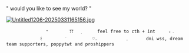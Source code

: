 "  would you like to see my world? "

[![Untitled1206-20250331165156.jpg](https://i.postimg.cc/Ghb4Dvvq/Untitled1206-20250331165156.jpg)](https://postimg.cc/hh34Wzyd) 

                   ⁺        ꔫ   ׅ      feel free to cth + int     ₊﹒     
                 ꒰         ׂ          ♡.           𓈒       dni wss, dream team supporters, poppytwt and proshippers
